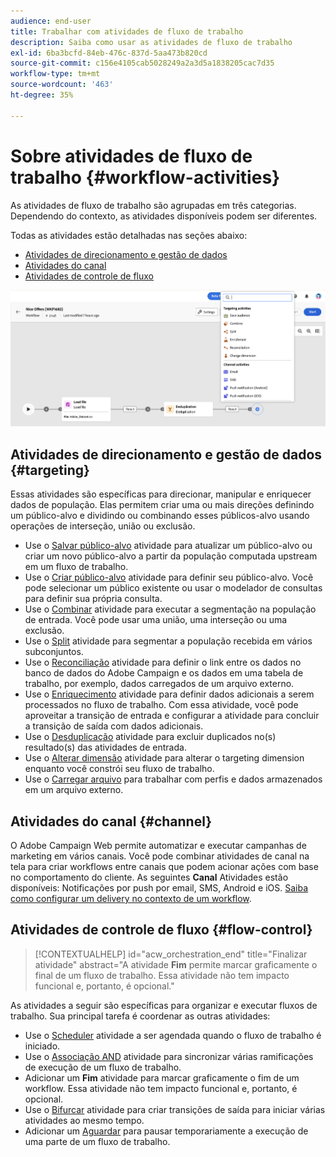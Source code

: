 ```yaml
---
audience: end-user
title: Trabalhar com atividades de fluxo de trabalho
description: Saiba como usar as atividades de fluxo de trabalho
exl-id: 6ba3bcfd-84eb-476c-837d-5aa473b820cd
source-git-commit: c156e4105cab5028249a2a3d5a1838205cac7d35
workflow-type: tm+mt
source-wordcount: '463'
ht-degree: 35%

---
```



# Sobre atividades de fluxo de trabalho {#workflow-activities}

As atividades de fluxo de trabalho são agrupadas em três categorias. Dependendo do contexto, as atividades disponíveis podem ser diferentes.

Todas as atividades estão detalhadas nas seções abaixo:

* [Atividades de direcionamento e gestão de dados](#targeting)
* [Atividades do canal](#channel)
* [Atividades de controle de fluxo](#flow-control)

![](../assets/workflow-activities.png)

## Atividades de direcionamento e gestão de dados {#targeting}

Essas atividades são específicas para direcionar, manipular e enriquecer dados de população. Elas permitem criar uma ou mais direções definindo um público-alvo e dividindo ou combinando esses públicos-alvo usando operações de interseção, união ou exclusão.

* Use o [Salvar público-alvo](save-audience.md) atividade para atualizar um público-alvo ou criar um novo público-alvo a partir da população computada upstream em um fluxo de trabalho.
* Use o [Criar público-alvo](build-audience.md) atividade para definir seu público-alvo. Você pode selecionar um público existente ou usar o modelador de consultas para definir sua própria consulta.
* Use o [Combinar](combine.md) atividade para executar a segmentação na população de entrada. Você pode usar uma união, uma interseção ou uma exclusão.
* Use o [Split](split.md) atividade para segmentar a população recebida em vários subconjuntos.
* Use o [Reconciliação](reconciliation.md) atividade para definir o link entre os dados no banco de dados do Adobe Campaign e os dados em uma tabela de trabalho, por exemplo, dados carregados de um arquivo externo.
* Use o [Enriquecimento](enrichment.md) atividade para definir dados adicionais a serem processados no fluxo de trabalho. Com essa atividade, você pode aproveitar a transição de entrada e configurar a atividade para concluir a transição de saída com dados adicionais.
* Use o [Desduplicação](deduplication.md) atividade para excluir duplicados no(s) resultado(s) das atividades de entrada.
* Use o [Alterar dimensão](change-dimension.md) atividade para alterar o targeting dimension enquanto você constrói seu fluxo de trabalho.
* Use o [Carregar arquivo](load-file.md) para trabalhar com perfis e dados armazenados em um arquivo externo.

## Atividades do canal {#channel}

O Adobe Campaign Web permite automatizar e executar campanhas de marketing em vários canais. Você pode combinar atividades de canal na tela para criar workflows entre canais que podem acionar ações com base no comportamento do cliente. As seguintes **Canal** Atividades estão disponíveis: Notificações por push por email, SMS, Android e iOS. [Saiba como configurar um delivery no contexto de um workflow](channels.md).

## Atividades de controle de fluxo {#flow-control}

>[!CONTEXTUALHELP]
>id="acw_orchestration_end"
>title="Finalizar atividade"
>abstract="A atividade **Fim** permite marcar graficamente o final de um fluxo de trabalho. Essa atividade não tem impacto funcional e, portanto, é opcional."

As atividades a seguir são específicas para organizar e executar fluxos de trabalho. Sua principal tarefa é coordenar as outras atividades:

* Use o [Scheduler](scheduler.md) atividade a ser agendada quando o fluxo de trabalho é iniciado.
* Use o [Associação AND](and-join.md) atividade para sincronizar várias ramificações de execução de um fluxo de trabalho.
* Adicionar um **Fim** atividade para marcar graficamente o fim de um workflow. Essa atividade não tem impacto funcional e, portanto, é opcional.
* Use o [Bifurcar](fork.md) atividade para criar transições de saída para iniciar várias atividades ao mesmo tempo.
* Adicionar um [Aguardar](wait.md) para pausar temporariamente a execução de uma parte de um fluxo de trabalho.

<!--
## Data management activities {#data-management}

overview: what they're used for
which use case you can perform with them

list available activites + short description + ref to section
-->

